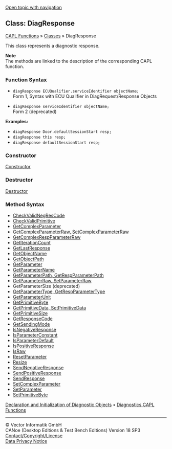 [Open topic with navigation](../../../../CANoeDEFamily.htm#Topics/CAPLFunctions/ObjectOrientedProg/CAPLfunctionsOOPDiagResponse.md)

## Class: DiagResponse

[CAPL Functions](../CAPLfunctions.md) » [Classes](CAPLfunctionsOOPClassesObjects.md) » DiagResponse

This class represents a diagnostic response.

**Note**  
The methods are linked to the description of the corresponding CAPL function.

### Function Syntax

- `diagResponse ECUQualifier.serviceIdentifier objectName;`  
  Form 1, Syntax with ECU Qualifier in DiagRequest/Response Objects

- `diagResponse serviceIdentifier objectName;`  
  Form 2 (deprecated)

**Examples:**

- `diagResponse Door.defaultSessionStart resp;`
- `diagResponse this resp;`
- `diagResponse defaultSessionStart resp;`

### Constructor

[Constructor](../../Shared/CAPL/General/ClassesAndObjects.md)

### Destructor

[Destructor](../../Shared/CAPL/General/ClassesAndObjects.md)

### Method Syntax

- [CheckValidNegResCode](../Diagnostics/Functions/CAPLfunctionDiagCheckValidNegrescode.md)
- [CheckValidPrimitive](../Diagnostics/Functions/CAPLfunctionDiagCheckValidPrimitive.md)
- [GetComplexParameter](../Diagnostics/Functions/CAPLfunctionDiagGetComplexParameter.md)
- [GetComplexParameterRaw, SetComplexParameterRaw](../Diagnostics/Functions/CAPLfunctionDiagGetComplexParameterRaw.md)
- [GetComplexRespParameterRaw](../Diagnostics/Functions/CAPLfunctionDiagGetComplexRespParameterRaw.md)
- [GetIterationCount](../Diagnostics/Functions/CAPLfunctionDiagGetIterationCount.md)
- [GetLastResponse](../Diagnostics/Functions/CAPLfunctionDiagGetLastResponse.md)
- [GetObjectName](../Diagnostics/Functions/CAPLfunctionDiagGetObjectName.md)
- [GetObjectPath](../Diagnostics/Functions/CAPLfunctionDiagGetObjectPath.md)
- [GetParameter](../Diagnostics/Functions/CAPLfunctionDiagGetParameter.md)
- [GetParameterName](../Diagnostics/Functions/CAPLfunctionDiagGetParameterName.md)
- [GetParameterPath, GetRespParameterPath](../Diagnostics/Functions/CAPLfunctionDiagGetParameterPath.md)
- [GetParameterRaw, SetParameterRaw](../Diagnostics/Functions/CAPLfunctionDiagSetParameterRaw.md)
- GetParameterSize (deprecated)
- [GetParameterType, GetRespParameterType](../Diagnostics/Functions/CAPLfunctionDiagGetParameterType.md)
- [GetParameterUnit](../Diagnostics/Functions/CAPLfunctionDiagGetParameterUnit.md)
- [GetPrimitiveByte](../Diagnostics/Functions/CAPLfunctionDiagGetPrimitiveByte.md)
- [GetPrimitiveData, SetPrimitiveData](../Diagnostics/Functions/CAPLfunctionDiagGetPrimitiveData.md)
- [GetPrimitiveSize](../Diagnostics/Functions/CAPLfunctionDiagGetPrimitiveSize.md)
- [GetResponseCode](../Diagnostics/Functions/CAPLfunctionDiagGetResponseCode.md)
- [GetSendingMode](../Diagnostics/Functions/CAPLfunctionDiagGetSendingMode.md)
- [IsNegativeResponse](../Diagnostics/Functions/CAPLfunctionDiagIsNegativeResponse.md)
- [IsParameterConstant](../Diagnostics/Functions/CAPLfunctionDiagIsParameterConstant.md)
- [IsParameterDefault](../Diagnostics/Functions/CAPLfunctionDiagIsParameterDefault.md)
- [IsPositiveResponse](../Diagnostics/Functions/CAPLfunctionDiagIsPositiveResponse.md)
- [IsRaw](../Diagnostics/Functions/CAPLfunctionDiagIsRaw.md)
- [ResetParameter](../Diagnostics/Functions/CAPLfunctionDiagResetParameter.md)
- [Resize](../Diagnostics/Functions/CAPLfunctionDiagResize2.md)
- [SendNegativeResponse](../Diagnostics/Functions/CAPLfunctionDiagSendNegativeResponse.md)
- [SendPositiveResponse](../Diagnostics/Functions/CAPLfunctionDiagSendResponse.md)
- [SendResponse](../Diagnostics/Functions/CAPLfunctionDiagSendResponse.md)
- [SetComplexParameter](../Diagnostics/Functions/CAPLfunctionDiagSetComplexParameter.md)
- [SetParameter](../Diagnostics/Functions/CAPLfunctionDiagSetParameter.md)
- [SetPrimitiveByte](../Diagnostics/Functions/CAPLfunctionDiagSetPrimitiveByte.md)

[Declaration and Initialization of Diagnostic Objects](../../CANoeCANalyzer/Diagnostics/Analysis/DiagnosticsDiagnosticsObjectsInCAPL.md) • [Diagnostics CAPL Functions](../Diagnostics/CAPLfunctionsDiagnosticsOverview.md)

---

© Vector Informatik GmbH  
CANoe (Desktop Editions & Test Bench Editions) Version 18 SP3  
[Contact/Copyright/License](../../Shared/ContactCopyrightLicense.md)  
[Data Privacy Notice](https://www.vector.com/int/en/company/get-info/privacy-policy/)